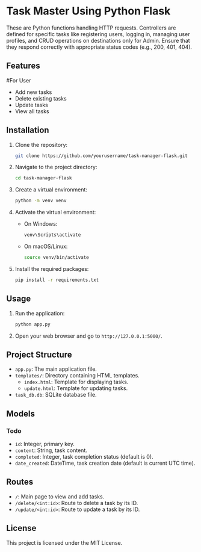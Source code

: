 # Task Master Using Python Flask

These are Python functions handling HTTP requests. Controllers are defined for specific tasks like registering users, logging in, managing user profiles, and CRUD operations on destinations only for Admin. Ensure that they respond correctly with appropriate status codes (e.g., 200, 401, 404).

## Features

#For User

- Add new tasks
- Delete existing tasks
- Update tasks
- View all tasks

## Installation

1. Clone the repository:

   ```bash
   git clone https://github.com/yourusername/task-manager-flask.git
   ```

2. Navigate to the project directory:

   ```bash
   cd task-manager-flask
   ```

3. Create a virtual environment:

   ```bash
   python -m venv venv
   ```

4. Activate the virtual environment:

   - On Windows:

     ```bash
     venv\Scripts\activate
     ```

   - On macOS/Linux:

     ```bash
     source venv/bin/activate
     ```

5. Install the required packages:

   ```bash
   pip install -r requirements.txt
   ```

## Usage

1. Run the application:

   ```bash
   python app.py
   ```

2. Open your web browser and go to `http://127.0.0.1:5000/`.

## Project Structure

- `app.py`: The main application file.
- `templates/`: Directory containing HTML templates.
  - `index.html`: Template for displaying tasks.
  - `update.html`: Template for updating tasks.
- `task_db.db`: SQLite database file.

## Models

### Todo

- `id`: Integer, primary key.
- `content`: String, task content.
- `completed`: Integer, task completion status (default is 0).
- `date_created`: DateTime, task creation date (default is current UTC time).

## Routes

- `/`: Main page to view and add tasks.
- `/delete/<int:id>`: Route to delete a task by its ID.
- `/update/<int:id>`: Route to update a task by its ID.

## License

This project is licensed under the MIT License.
